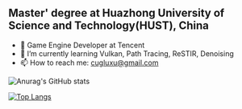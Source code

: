 ## Master' degree at Huazhong University of Science and Technology(HUST), China
<!--
**lxcug/lxcug** is a ✨ _special_ ✨ repository because its `README.md` (this file) appears on your GitHub profile.

Here are some ideas to get you started:

- 🔭 I’m currently working on ...
- 🌱 I’m currently learning ...
- 👯 I’m looking to collaborate on ...
- 🤔 I’m looking for help with ...
- 💬 Ask me about ...
- 📫 How to reach me: ...
- 😄 Pronouns: ...
- ⚡ Fun fact: ...
-->

- 🔭 Game Engine Developer at Tencent
- 🌱 I’m currently learning Vulkan, Path Tracing, ReSTIR, Denoising
- 📫 How to reach me: cugluxu@gmail.com

![Anurag's GitHub stats](https://github-readme-stats.vercel.app/api?username=lxcug&count_private=true)

[![Top Langs](https://github-readme-stats.vercel.app/api/top-langs/?username=lxcug)](https://github.com/anuraghazra/github-readme-stats)
